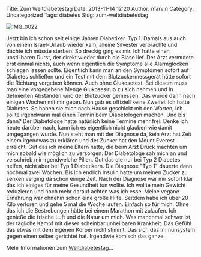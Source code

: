 Title: Zum Weltdiabetestag
Date: 2013-11-14 12:20
Author: marvin
Category: Uncategorized
Tags: diabetes
Slug: zum-weltdiabetestag

![IMG_0022]({static}/images/IMG_0022.jpg)

Jetzt bin ich schon seit einige Jahren Diabetiker. Typ 1. Damals aus
auch von einem Israel-Urlaub wieder kam, alleine Silvester verbrachte
und dachte ich müsste sterben. So dreckig ging es mir. Ich hatte einen
unstillbaren Durst, der direkt wieder durch die Blase lief. Der Arzt
vermutete erst einmal nichts, auch wenn eigentlich die Symptome alle
Alarmglocken schlagen lassen sollte. Eigentlich kann man an den
Symptomen sofort auf Diabetes schließen und ein Test mit dem
Blutzuckermessgerät hätte sofort die Richtung vorgeben können. Auch ohne
Glukosetest. Bei diesem muss man eine vorgegebene Menge Glukosesirup zu
sich nehmen und in definierten Abständen wird der Blutzucker gemessen.
Das wurde dann nach einigen Wochen mit mir getan. Nun gab es offiziell
keine Zweifel. Ich hatte Diabetes. So haben sie mich nach Hause
geschickt mit den Worten, ich sollte irgendwann mal einen Termin beim
Diabetologen machen. Und bis dann? Der Diabetologe hatte natürlich keine
Termine mehr frei. Denke ich heute darüber nach, kann ich es eigentlich
nicht glauben wie damit umgegangen wurde. Nun steht man mit der Diagnose
da, kein Arzt hat Zeit einem irgendwas zu erklären und der Zucker hat
den Mount Everest erreicht. Gut das ich meine Eltern hatte, die beim
Arzt Druck machten um mich sobald wie möglich zu versorgen. Der
Diabetologe sah mich an und verschrieb mir irgendwelche Pillen. Gut das
die nur bei Typ 2 Diabetes helfen, nicht aber bei Typ 1 Diabetikern. Die
Diagnose "Typ 1" dauerte dann nochmal zwei Wochen. Bis ich endlich
Insulin hatte um meinen Zucker zu senken verging da schon einige Zeit.
Nach der Diagnose war mir sofort klar das ich einiges für meine
Gesundheit tun wollte. Ich wollte mein Gewicht reduzieren und noch mehr
darauf achten was ich esse. Meine vegane Ernährung war ohnehin schon
eine große Hilfe. Seitdem habe ich über 20 Kilo verloren und gehe 5 mal
die Woche laufen. Einfach so für mich. Ohne das ich die Bestrebungen
hätte bei einem Marathon mit zulaufen. Ich genieße die frische Luft und
die Natur um mich. Was manchmal schwer ist, der tägliche Kampf mit
dieser scheinbar unheilbaren Krankheit. Das Gefühl das etwas mit dem
eigenen Körper nicht stimmt. Das sich das Immunsystem gegen einen selber
gerichtet hat. Irgendwie komisch das ganze.

Mehr Informationen zum
[Weltdiabetestag](http://www.welt-diabetes-tag.de/)...

